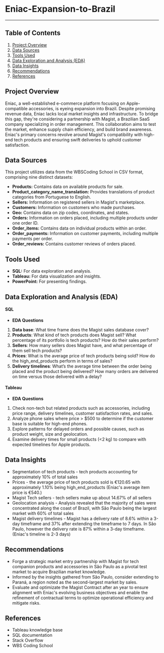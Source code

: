 # Eniac-Expansion-to-Brazil
---
## Table of Contents
1. [Project Overview](#project-overview)
2. [Data Sources](#data-sources)
3. [Tools Used](#tools-used)
4. [ Data Exploration and Analysis (EDA)](#data-exploration-and-analysis-eda)
5. [Data Insights](#data-insights)
6. [Recommendations](#recommendations)
7. [References](#references)
   
## Project Overview
Eniac, a well-established e-commerce platform focusing on Apple-compatible accessories, is eyeing expansion into Brazil. Despite promising revenue data, Eniac lacks local market insights and infrastructure. To bridge this gap, they're considering a partnership with Magist, a Brazilian SaaS company specializing in order management. This collaboration aims to test the market, enhance supply chain efficiency, and build brand awareness. Eniac's primary concerns revolve around Magist's compatibility with high-end tech products and ensuring swift deliveries to uphold customer satisfaction.

## Data Sources
This project utilizes data from the WBSCoding School in CSV format, comprising nine distinct datasets:

- **Products:** Contains data on available products for sale.
- **Product_category_name_translation:** Provides translations of product categories from Portuguese to English.
- **Sellers:** Information on registered sellers in Magist's marketplace.
- **Customers:** Information on customers who made purchases.
- **Geo:** Contains data on zip codes, coordinates, and states.
- **Orders:** Information on orders placed, including multiple products under one order ID.
- **Order_items:** Contains data on individual products within an order.
- **Order_payments:** Information on customer payments, including multiple payments per order.
- **Order_reviews:** Contains customer reviews of orders placed.

## Tools Used
- **SQL:** For data exploration and analysis.
- **Tableau:** For data visualization and insights.
- **PowerPoint:** For presenting findings.
  
## Data Exploration and Analysis (EDA)
#### SQL
- **EDA Questions**
1. **Data base**: What time frame does the Magist sales database cover?
2. **Products**: What kind of tech products does Magist sell? What percentage of its portfolio is tech products? How do their sales perform?
3. **Sellers**: How many sellers does Magist have, and what percentage of them sell tech products?
4. **Prices**: What is the average price of tech products being sold? How do the high_end_products perform in terms of sales?
5. **Delivery timelines**: What’s the average time between the order being placed and the product being delivered? How many orders are delivered on time versus those delivered with a delay?
#### Tableau 
- **EDA Questions**
1. Check non-tech but related products such as accessories, including price range, delivery timelines, customer satisfaction rates, and sales.
2. Analyze phone sales where price > $500 to determine if the customer base is suitable for high-end phones.
3. Explore patterns for delayed orders and possible causes, such as product weight, size and geolocation.
4. Examine delivery times for small products (<2 kg) to compare with expected timelines for Apple products.

## Data Insights
- Segmentation of tech products - tech products accounting for approximately 10% of total sales
- Prices - the average price of tech products sold is €120.65 with approximately 1.10% being high_end_products (Eniac's average item price is €540.)
- Magist Tech sellers - tech sellers make up about 14.67% of all sellers
- Geolocation analysis - Analysis revealed that the majority of sales were concentrated along the coast of Brazil, with São Paulo being the largest market with 60% of total sales
- Magist delivery timelines - Magist has a delivery rate of 8.6% within a 3-day timeframe and 37% after extending the timeframe to 7 days. In São Paulo, however the delivery rate is 87% within a 3-day timeframe. (Eniac's timeline is 2-3 days)
  
## Recommendations
- Forge a strategic market entry partnership with Magist for tech companion products and accessories in São Paulo as a pivotal test market to acquire Brazilian market knowledge.
- Informed by the insights gathered from São Paulo, consider extending to Paraná, a region noted as the second-largest market by sales.
- Evaluate and optimizate the Magist Contract after an year to ensure alignment with Eniac's evolving business objectives and enable the refinement of contractual terms to optimize operational efficiency and mitigate risks.
  
## References
- Tableau knowledge base
- SQL documentation
- Stack Overflow
- WBS Coding School

